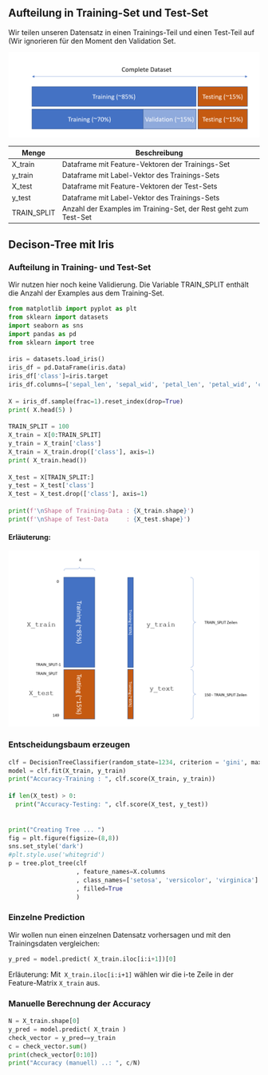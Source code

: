 ## Aufteilung in Training-Set und Test-Set

Wir teilen unseren Datensatz in einen Trainings-Teil und einen Test-Teil auf (Wir ignorieren für den Moment den Validation Set.

![image-20211205145543262](readme.assets/image-20211205145543262.png)

| Menge       | Beschreibung                                                 |
| ----------- | ------------------------------------------------------------ |
| X_train     | Dataframe mit Feature-Vektoren der Trainings-Set             |
| y_train     | Dataframe mit Label-Vektor des Trainings-Sets                |
| X_test      | Dataframe mit Feature-Vektoren der Test-Sets                 |
| y_test      | Dataframe mit Label-Vektor des Trainings-Sets                |
| TRAIN_SPLIT | Anzahl der Examples im Training-Set, der Rest geht zum Test-Set |



## Decison-Tree mit Iris

### Aufteilung in Training- und Test-Set

Wir nutzen hier noch keine Validierung. Die Variable TRAIN_SPLIT enthält die Anzahl der Examples aus dem Training-Set.

```python
from matplotlib import pyplot as plt
from sklearn import datasets
import seaborn as sns
import pandas as pd
from sklearn import tree

iris = datasets.load_iris()
iris_df = pd.DataFrame(iris.data)
iris_df['class']=iris.target
iris_df.columns=['sepal_len', 'sepal_wid', 'petal_len', 'petal_wid', 'class']

X = iris_df.sample(frac=1).reset_index(drop=True)
print( X.head(5) )

TRAIN_SPLIT = 100
X_train = X[0:TRAIN_SPLIT]
y_train = X_train['class']
X_train = X_train.drop(['class'], axis=1)
print( X_train.head())

X_test = X[TRAIN_SPLIT:]
y_test = X_test['class']
X_test = X_test.drop(['class'], axis=1)

print(f'\nShape of Training-Data : {X_train.shape}')
print(f'\nShape of Test-Data     : {X_test.shape}')
```



#### Erläuterung:

![image-20211205145901725](readme.assets/image-20211205145901725.png)

### Entscheidungsbaum erzeugen

```python
clf = DecisionTreeClassifier(random_state=1234, criterion = 'gini', max_depth=1)
model = clf.fit(X_train, y_train)
print("Accuracy-Training : ", clf.score(X_train, y_train))

if len(X_test) > 0:
  print("Accuracy-Testing: ", clf.score(X_test, y_test))


print("Creating Tree ... ")
fig = plt.figure(figsize=(8,8))
sns.set_style('dark')
#plt.style.use('whitegrid')
p = tree.plot_tree(clf
                   , feature_names=X.columns
                   , class_names=['setosa', 'versicolor', 'virginica']
                   , filled=True
                   )
```



### Einzelne Prediction

Wir wollen nun einen einzelnen Datensatz vorhersagen und mit den Trainingsdaten vergleichen:

```python
y_pred = model.predict( X_train.iloc[i:i+1])[0]    
```

Erläuterung: Mit` X_train.iloc[i:i+1]` wählen wir die i-te Zeile in der Feature-Matrix `X_train` aus.



### Manuelle Berechnung der Accuracy

```python
N = X_train.shape[0]
y_pred = model.predict( X_train )
check_vector = y_pred==y_train
c = check_vector.sum()
print(check_vector[0:10])
print("Accuracy (manuell) ..: ", c/N)
```



